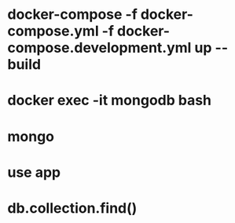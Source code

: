 # docker-compose -f docker-compose.yml -f docker-compose.development.yml up --build

# docker exec -it mongodb bash

# mongo

# use app

# db.collection.find()
